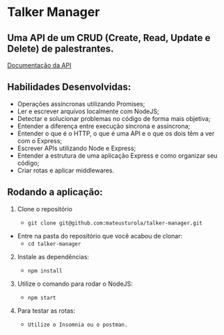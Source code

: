 # Talker Manager

## Uma API de um CRUD (**C**reate, **R**ead, **U**pdate e **D**elete) de palestrantes.

[Documentação da API](https://documenter.getpostman.com/view/20064154/UVsQsio1)

## Habilidades Desenvolvidas:

- Operações assíncronas utilizando Promises;
- Ler e escrever arquivos localmente com NodeJS;
- Detectar e solucionar problemas no código de forma mais objetiva;
- Entender a diferença entre execução síncrona e assíncrona;
- Entender o que é o HTTP, o que é uma API e o que os dois têm a ver com o Express;
- Escrever APIs utilizando Node e Express;
- Entender a estrutura de uma aplicação Express e como organizar seu código;
- Criar rotas e aplicar middlewares.

## Rodando a aplicação:

1. Clone o repositório

   - `git clone git@github.com:mateusturola/talker-manager.git`

- Entre na pasta do repositório que você acabou de clonar:
  - `cd talker-manager`

2. Instale as dependências:

   - `npm install`

3. Utilize o comando para rodar o NodeJS:

   - `npm start`

4. Para testar as rotas:

   - `Utilize o Insomnia ou o postman.`
